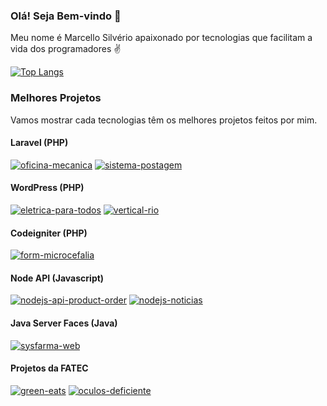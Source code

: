 ### Olá! Seja Bem-vindo 👋
Meu nome é Marcello Silvério apaixonado por tecnologias que facilitam a vida dos programadores ✌

[![Top Langs](https://github-readme-stats.vercel.app/api/top-langs/?username=smarcelloc&layout=compact&langs_count=10&custom_title=Linguagens%20mais%20usadas)](https://github.com/smarcelloc?tab=repositories)

### Melhores Projetos
Vamos mostrar cada tecnologias têm os melhores projetos feitos por mim.

#### Laravel (PHP)
[![oficina-mecanica](https://github-readme-stats.vercel.app/api/pin/?username=smarcelloc&repo=oficina-mecanica)](https://github.com/smarcelloc/oficina-mecanica)
[![sistema-postagem](https://github-readme-stats.vercel.app/api/pin/?username=smarcelloc&repo=sistema-postagem)](https://github.com/smarcelloc/sistema-postagem)

#### WordPress (PHP)
[![eletrica-para-todos](https://github-readme-stats.vercel.app/api/pin/?username=smarcelloc&repo=eletrica-para-todos)](https://github.com/smarcelloc/eletrica-para-todos)
[![vertical-rio](https://github-readme-stats.vercel.app/api/pin/?username=smarcelloc&repo=vertical-rio)](https://github.com/smarcelloc/vertical-rio)

#### Codeigniter (PHP)
[![form-microcefalia](https://github-readme-stats.vercel.app/api/pin/?username=smarcelloc&repo=form-microcefalia)](https://github.com/smarcelloc/form-microcefalia)

#### Node API (Javascript)
[![nodejs-api-product-order](https://github-readme-stats.vercel.app/api/pin/?username=smarcelloc&repo=nodejs-api-product-order)](https://github.com/smarcelloc/nodejs-api-product-order)
[![nodejs-noticias](https://github-readme-stats.vercel.app/api/pin/?username=smarcelloc&repo=nodejs-noticias)](https://github.com/smarcelloc/nodejs-noticias)

#### Java Server Faces (Java)
[![sysfarma-web](https://github-readme-stats.vercel.app/api/pin/?username=smarcelloc&repo=sysfarma-web)](https://github.com/smarcelloc/sysfarma-web)

#### Projetos da FATEC
[![green-eats](https://github-readme-stats.vercel.app/api/pin/?username=smarcelloc&repo=green-eats)](https://github.com/smarcelloc/green-eats)
[![oculos-deficiente](https://github-readme-stats.vercel.app/api/pin/?username=smarcelloc&repo=oculos-deficiente)](https://github.com/smarcelloc/oculos-deficiente)

<!--
[![***](https://github-readme-stats.vercel.app/api/pin/?username=smarcelloc&repo=***)](https://github.com/smarcelloc/***)
-->
